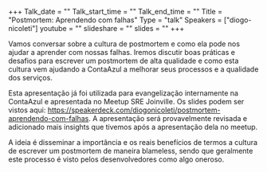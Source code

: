 +++
Talk_date = ""
Talk_start_time = ""
Talk_end_time = ""
Title = "Postmortem: Aprendendo com falhas"
Type = "talk"
Speakers = ["diogo-nicoleti"]
youtube = ""
slideshare = ""
slides = ""
+++

Vamos conversar sobre a cultura de postmortem e como ela pode nos ajudar a aprender com nossas falhas. Iremos discutir boas práticas e desafios para escrever um postmortem de alta qualidade e como esta cultura vem ajudando a ContaAzul a melhorar seus processos e a qualidade dos serviços.

Esta apresentação já foi utilizada para evangelização internamente na ContaAzul e apresentada no Meetup SRE Joinville. Os slides podem ser vistos aqui: https://speakerdeck.com/diogonicoleti/postmortem-aprendendo-com-falhas. A apresentação será provavelmente revisada e adicionado mais insights que tivemos após a apresentação dela no meetup.

A ideia é disseminar a importância e os reais benefícios de termos a cultura de escrever um postmortem de maneira blameless, sendo que geralmente este processo é visto pelos desenvolvedores como algo oneroso.